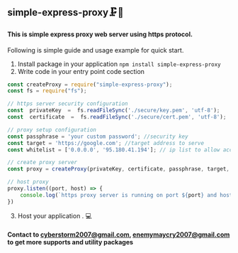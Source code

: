 ## simple-express-proxy🗜📡

#### This is simple express proxy web server using https protocol.
Following is simple guide and usage example for quick start.

1. Install package in your application
`
npm install simple-express-proxy
`
2. Write code in your entry point code section

```javascript
const createProxy = require("simple-express-proxy");
const fs = require("fs");

// https server security configuration
const  privateKey  =  fs.readFileSync('./secure/key.pem', 'utf-8');
const  certificate  =  fs.readFileSync('./secure/cert.pem', 'utf-8');

// proxy setup configuration
const passphrase = 'your custom password'; //security key
const target = 'https://google.com'; //target address to serve
const whitelist = ['0.0.0.0', '95.180.41.194']; // ip list to allow access to proxy service

// create proxy server
const proxy = createProxy(privateKey, certificate, passphrase, target, whitelist);

// host proxy
proxy.listen((port, host) => {
	console.log(`https proxy server is running on port ${port} and host ${host}`)
})

```

3. Host your application . 💻

#### Contact to cyberstorm2007@gmail.com, enemymaycry2007@gmail.com to get more supports and utility packages